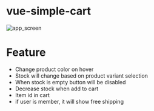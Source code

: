 # vue-simple-cart

<div>
    <img src="https://raw.githubusercontent.com/alexanderivn/vue-simple-cart/main/src/assets/img/app.png" alt="app_screen"/>
</div>

# Feature
- Change product color on hover
- Stock will change based on product variant selection
- When stock is empty button will be disabled
- Decrease stock when add to cart
- Item id in cart
- if user is member, it will show free shipping
